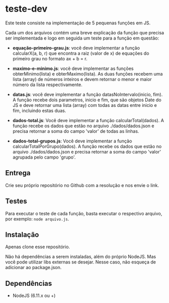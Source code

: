 # teste-dev

Este teste consiste na implementação de 5 pequenas funções em JS.

Cada um dos arquivos contém uma breve explicação da função que precisa ser
implementada e logo em seguida um teste para a função em questão:

- **equação-primeiro-grau.js**: você deve implementar a função calcularX(a, b, r) que encontra a raiz (valor de x) de equações do primeiro grau no formato ax + b = r.

- **maximo-e-minimo.js**: vocẽ deve implementar as funções obterMinimo(lista) e obterMaximo(lista). As duas funções recebem uma lista (array) de números inteiros e devem retornar o menor e maior número da lista respectivamente.

- **datas.js**: você deve implementar a função datasNoIntervalo(inicio, fim). A função recebe dois parametros, inicio e fim, que são objetos Date do JS e deve retornar uma lista (array) com todas as datas entre inicio e fim, incluindo estas duas.

- **dados-total.js**: Você deve implementar a função calcularTotal(dados). A função recebe os dados que estão no arquivo ./dados/dados.json e precisa retornar a soma do campo 'valor' de todas as linhas.

- **dados-total-grupos.js**: Você deve implementar a função calcularTotalPorGrupo(dados). A função recebe os dados que estão no arquivo ./dados/dados.json e precisa retornar a soma do campo 'valor' agrupada pelo campo 'grupo'.

## Entrega

Crie seu próprio repositório no Github com a resolução e nos envie o link.

## Testes

Para executar o teste de cada função, basta executar o respectivo arquivo, por exemplo: `node arquivo.js`.

## Instalação

Apenas clone esse repositório.

Não há dependências a serem instaladas, além do próprio NodeJS. Mas você pode utilizar
libs externas se desejar. Nesse caso, não esqueça de adicionar ao package.json.

## Dependências

- NodeJS (6.11.x ou +)
